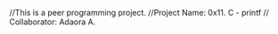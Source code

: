 //This is a peer programming project.
//Project Name:	0x11. C - printf
//  Collaborator: Adaora A.




